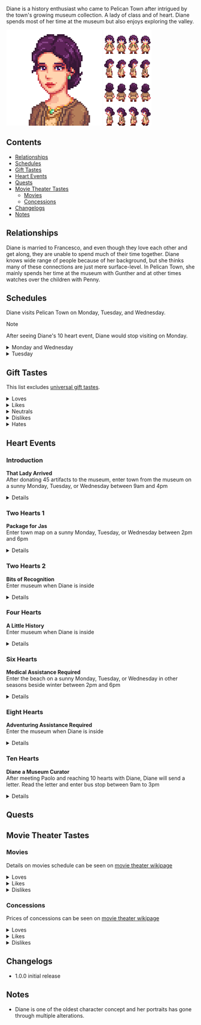 Diane is a history enthusiast who came to Pelican Town after intrigued by the town's growing museum collection. A lady of class and of heart. Diane spends most of her time at the museum but also enjoys exploring the valley.

![](Images/Diane_portrait.png) ![](Images/Diane_sprites.png)

## Contents
* [Relationships](#relationships)
* [Schedules](#schedules)
* [Gift Tastes](#gift-tastes)
* [Heart Events](#heart-events)
* [Quests](#quests)
* [Movie Theater Tastes](#movie-theater-tastes)
  * [Movies](#movies)
  * [Concessions](#concessions)
* [Changelogs](#changelogs)
* [Notes](#notes)

## Relationships

Diane is married to Francesco, and even though they love each other and get along, they are unable to spend much of their time together. Diane knows wide range of people because of her background, but she thinks many of these connections are just mere surface-level. In Pelican Town, she mainly spends her time at the museum with Gunther and at other times watches over the children with Penny.

## Schedules
Diane visits Pelican Town on Monday, Tuesday, and Wednesday.
> [!NOTE]  
> After seeing Diane's 10 heart event, Diane would stop visiting on Monday.
<details>
  <summary>Monday and Wednesday</summary>
  <par>Diane randomly chooses from the following schedules:</par>
  <br>
  <b>Museum Day</b>
  <table>
    <tr><th>Time</th><th>Location</th></tr>
    <tr><td>09.00</td><td>From inside the bus goes to stand in front of the flower near the saloon</td></tr>
    <tr><td>12.00</td><td>Goes to look at museum's collections</td></tr>
    <tr><td>14.00</td><td>Finds a corner to read inside the museum</td></tr>
    <tr><td>18.00</td><td>Goes to stand beside the river near the museum</td></tr>
    <tr><td>20.00</td><td>Goes to bus stop to catch a ride home</td></tr>
  </table>
  <b>Town Day</b>
  <table>
    <tr><th>Time</th><th>Location</th></tr>
    <tr><td>09.00</td><td>From inside the bus goes to stand in the beach</td></tr>
    <tr><td>13.00</td><td>Goes to saloon for lunch</td></tr>
    <tr><td>16.00</td><td>Goes to stand in town plaza</td></tr>
    <tr><td>20.00</td><td>Goes to bus stop to catch a ride home</td></tr>
  </table>
</details>
<details>
  <summary>Tuesday</summary>
  <b>With the Children</b>
  <table>
   <tr><th>Time</th><th>Location</th></tr>
   <tr><td>09.00</td><td>From inside the bus goes to the museum and read book while watching Penny tutors the children</td></tr>
   <tr><td>14.30</td><td>Goes to the bridge near the museum standing near Penny and the children</td></tr>
   <tr><td>16.00</td><td>Goes to stand near the fountain near community center</td></tr>
   <tr><td>20.00</td><td>Goes to bus stop to catch a ride home</td></tr>
  </table>
</details>

## Gift Tastes
This list excludes [universal gift tastes](https://stardewvalleywiki.com/Friendship#Universal_Gifts).
<details>
  <summary>Loves</summary>
  <ul>
    <li><a href="https://stardewvalleywiki.com/Jade">Jade</a></li>
    <li><a href="https://stardewvalleywiki.com/Elvish_Jewelry">Elvish Jewelry</a></li>
    <li><a href="https://stardewvalleywiki.com/Ornamental_Fan">Ornamental Fan</a></li>
    <li><a href="https://stardewvalleywiki.com/Poppy">Poppy</a></li>
    <li><a href="https://stardewvalleywiki.com/Roasted_Hazelnuts">Roasted Hazelnuts</a></li>
  </ul>
</details>
<details>
  <summary>Likes</summary>
  <ul>
    <li>All gems</li>
    <li><a href="https://stardewvalleywiki.com/Pearl">Pearl</a></li>
  </ul>
</details>
<details>
  <summary>Neutrals</summary>
  <ul>
    <li>All vegetables</li>
    <li>All flowers</li>
    <li>All fruits</li>
    <li>All cooking except <a href="https://stardewvalleywiki.com/Roasted_Hazelnuts">Roasted Hazelnuts</a></li>
    <li>All fish</li>
    <li>All artisan goods</li>
    <li><a href="https://stardewvalleywiki.com/Rabbit%27s_Foot">Rabbit's Foot</a></li>
    <li><a href="https://stardewvalleywiki.com/Golden_Pumpkin">Golden Pumpkin</a></li>
  </ul>
</details>
<details>
  <summary>Dislikes</summary>
  <ul>
    <li>All baits</a></li>
  </ul>
</details>
<details>
  <summary>Hates</summary>
  <ul>
    <li><a href="https://stardewvalleywiki.com/Pufferfish">Pufferfish</a></li>
    <li><a href="https://stardewvalleywiki.com/Sea_Urchin">Sea Urchin</a></li>
  </ul>
</details>

## Heart Events
### Introduction
**That Lady Arrived**
<br>
After donating 45 artifacts to the museum, enter town from the museum on a sunny Monday, Tuesday, or Wednesday between 9am and 4pm

<details>
<summary>Details</summary>
<par>
Diane and Lewis are talking in front of the museum, with Lewis proudly talking about his town management. Then the player exits the museum and them. Lewis introduces the player and Diane to each other. Diane asks if the player visits the museum often.
</par>
</details>

### Two Hearts 1
**Package for Jas**
<br>
Enter town map on a sunny Monday, Tuesday, or Wednesday between 2pm and 6pm

<details>
<summary>Details</summary>
<par>
Jas is reading a book under a tree near Emily and Haley's house. Diane comes over and asks about the book, revealing that she used to read a pop-up version of the book. Penny joins them and offers to walk Jas home. They head in the direction of Marnie's ranch.
<br>
After Penny and Jas leave, only the player and Diane remain. Diane expresses concern that Jas is often alone but believes she might be overthinking it. Then she proceed to compliment Penny for her work with the children.
<br><br>
The day after the event Jas and Marney would mention they received a package of pop-up children books in the mail.
</par>
</details>

### Two Hearts 2
**Bits of Recognition**
<br>
Enter museum when Diane is inside

<details>
<summary>Details</summary>
<par>
Diane is talking to Gunther. As player enters the museum Diane mentions that she heard all the artifacts in the museum were donated by the player and criticizes the previous curator who run with the artifacts and Gunther who refuses to drop the name of the curator.
</par>
</details>

### Four Hearts
**A Little History**
<br>
Enter museum when Diane is inside

<details>
<summary>Details</summary>
<par>
Diane is by a bookshelf and sees the player. She starts talking about how she's been into archeoology since she was young, as it's her go-to when she's on her own. After a moment, she adds that she's come to accept her situation and feels content.
</par>
</details>

### Six Hearts
**Medical Assistance Required**
<br>
Enter the beach on a sunny Monday, Tuesday, or Wednesday in other seasons beside winter between 2pm and 6pm

<details>
<summary>Details</summary>
<par>
Diane is sitting on a bench while Jas and Vincent play in the sand, with Penny watching over them. The player approaches Diane, noticing that she does not seem very well. Regardless of how the player reacts, Diane asks them to take her to the clinic, which Penny and the children would notice.
<br>
At the clinic, Harvey examines Diane and concludes that she will be fine, but she needs to avoid overexertion due to her weak constitution. Harvey mentions that he's been told of Diane's condition and thus well-prepared for it. Diane seems surprised but proceed to appreciates Harvey's preparedness. She then tells the player that she would have some talking to do when she get back home.
</par>
</details>

### Eight Hearts
**Adventuring Assistance Required**
<br>
Enter the museum when Diane is inside

<details>
<summary>Details</summary>
<par>
Diane is taking notes, with Gunther by her side. When she sees the player, she mentions that she's learning how to curate the museum collection from Gunther. Then, she asks the player to find her 5 ornamental fans for her study (starting quest chain).
</par>
</details>

### Ten Hearts
**Diane a Museum Curator**
<br>
After meeting Paolo and reaching 10 hearts with Diane, Diane will send a letter. Read the letter and enter bus stop between 9am to 3pm 

<details>
<summary>Details</summary>
<par>
Paolo encounters player on his way to player's farm and tells he is on the way to pick-up the player to the event. Paolo and player get on the bus.
<br>
Player and Paolo arrive in a museum. Diane is thrilled and takes player on a tour. Near the end of the tour, a man in a suit asks Diane about duplicate artifacts, and she explains. The man turns out to be Francesco, Diane's husband. While Francesco and Diane talk, some people come looking for him about work, and he has to leave.. Diane appears to be understanding.
<br><br>
Diane would stop visiting on Monday after the event
</par>
</details>

## Quests


## Movie Theater Tastes
### Movies
Details on movies schedule can be seen on [movie theater wikipage](https://stardewvalleywiki.com/Movie_Theater#Movies)
<details>
  <summary>Loves</summary>
  <ul>
    <li>The Zuzu City Express</li>
    <li>The Miracle At Coldstar Ranch</li>
    <li>It Howls In The Rain</li>
  </ul>
</details>

<details>
  <summary>Likes</summary>
  <ul>
    <li>Natural Wonders: Exploring Our Vibrant World</li>
    <li>The Brave Little Sapling</li>
  </ul>
</details>

<details>
  <summary>Dislikes</summary>
  <ul>
    <li>Journey Of The Prairie King: The Motion Picture</li>
    <li>Wumbus</li>
    <li>Mysterium</li>
  </ul>
</details>

### Concessions
Prices of concessions can be seen on [movie theater wikipage](https://stardewvalleywiki.com/Movie_Theater#Concessions)
<details>
  <summary>Loves</summary>
  <ul>
    <li>Panzanella Salad</li>
    <li>Hummus Snack Pack</li>
    <li>Truffle Popcorn</li>
    <li>Stardrop Sorbet</li>
    <li>Salted Peanuts</li>
  </ul>
</details>

<details>
  <summary>Likes</summary>
  <ul>
    <li>Cotton Candy</li>
    <li>Cappuccino Mousse Cake</li>
    <li>Ice Cream Sandwich</li>
    <li>Salmon Burger</li>
    <li>Apple Slices</li>
    <li>Chocolate Popcorn</li>
    <li>Popcorn</li>
    <li>Sour Slimes</li>
    <li>Star Cookie</li>
  </ul>
</details>

<details>
  <summary>Dislikes</summary>
  <ul>
    <li>Nachos</li>
    <li>Personal Pizza</li>
    <li>Sour Slimes</li>
    <li>Fries</li>
    <li>Black Licorice</li>
    <li>Jasmine Tea</li>
    <li>Jawbreaker</li>
    <li>Joja Cola</li>
    <li>JojaCorn</li>
    <li>Kale Smoothie</li>
    <li>Rock Candy</li>
    
  </ul>
</details>

## Changelogs
* 1.0.0 initial release
 
## Notes
* Diane is one of the oldest character concept and her portraits has gone through multiple alterations.
